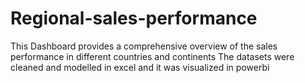 # Regional-sales-performance
This Dashboard provides a comprehensive overview of the sales performance in different countries and continents 
The datasets were cleaned and modelled in excel and it was visualized in powerbi
